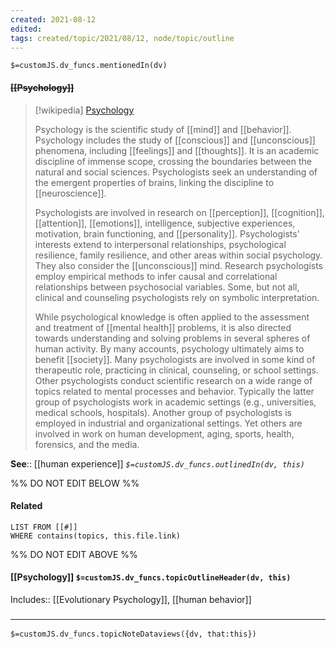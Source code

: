 ```yaml
---
created: 2021-08-12
edited: 
tags: created/topic/2021/08/12, node/topic/outline
---
```

`$=customJS.dv_funcs.mentionedIn(dv)`

#### <s class="topic-title">[[Psychology]]</s>

> [!wikipedia] [Psychology](https://en.wikipedia.org/wiki/Psychology)
> 
> Psychology is the scientific study of [[mind]] and [[behavior]]. Psychology includes the study of [[conscious]] and [[unconscious]] phenomena, including [[feelings]] and [[thoughts]]. It is an academic discipline of immense scope, crossing the boundaries between the natural and social sciences. Psychologists seek an understanding of the emergent properties of brains, linking the discipline to [[neuroscience]]. 
>
> Psychologists are involved in research on [[perception]], [[cognition]], [[attention]], [[emotions]], intelligence, subjective experiences, motivation, brain functioning, and [[personality]]. Psychologists' interests extend to interpersonal relationships, psychological resilience, family resilience, and other areas within social psychology. They also consider the [[unconscious]] mind. Research psychologists employ empirical methods to infer causal and correlational relationships between psychosocial variables. Some, but not all, clinical and counseling psychologists rely on symbolic interpretation.
>
> While psychological knowledge is often applied to the assessment and treatment of [[mental health]] problems, it is also directed towards understanding and solving problems in several spheres of human activity. By many accounts, psychology ultimately aims to benefit [[society]]. Many psychologists are involved in some kind of therapeutic role, practicing in clinical, counseling, or school settings. Other psychologists conduct scientific research on a wide range of topics related to mental processes and behavior. Typically the latter group of psychologists work in academic settings (e.g., universities, medical schools, hospitals). Another group of psychologists is employed in industrial and organizational settings. Yet others are involved in work on human development, aging, sports, health, forensics, and the media.
>

**See**:: [[human experience]]
*`$=customJS.dv_funcs.outlinedIn(dv, this)`*

%% DO NOT EDIT BELOW %%

#### Related 

```dataview
LIST FROM [[#]]
WHERE contains(topics, this.file.link)
```
%% DO NOT EDIT ABOVE %%

#### [[Psychology]] `$=customJS.dv_funcs.topicOutlineHeader(dv, this)`

Includes:: [[Evolutionary Psychology]], [[human behavior]]

### <hr class="dataviews"/>

`$=customJS.dv_funcs.topicNoteDataviews({dv, that:this})`
